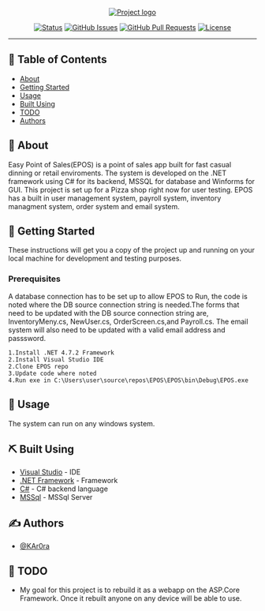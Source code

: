 <p align="center">
  <a href="" rel="noopener">
 <img src="https://i.imgur.com/WwNUEfe.png" alt="Project logo"></a>
</p>
<div align="center">

  [![Status](https://img.shields.io/badge/status-active-success.svg)]() 
  [![GitHub Issues](https://img.shields.io/github/issues/kylelobo/The-Documentation-Compendium.svg)](https://github.com/kylelobo/The-Documentation-Compendium/issues)
  [![GitHub Pull Requests](https://img.shields.io/github/issues-pr/kylelobo/The-Documentation-Compendium.svg)](https://github.com/kylelobo/The-Documentation-Compendium/pulls)
  [![License](https://img.shields.io/badge/license-MIT-blue.svg)](/LICENSE)

</div>

---

## 📝 Table of Contents
- [About](#about)
- [Getting Started](#getting_started)
- [Usage](#usage)
- [Built Using](#built_using)
- [TODO](#TODO)
- [Authors](#authors)

## 🧐 About <a name = "about"></a>
Easy Point of Sales(EPOS) is a point of sales app built for fast casual dinning or retail enviroments. The system is developed on the .NET framework using C# for its backend, MSSQL for database and Winforms for GUI. This project is set up for a Pizza shop right now for user testing. EPOS has a built in user management system, payroll system, inventory managment system, order system and email system. 

## 🏁 Getting Started <a name = "getting_started"></a>
These instructions will get you a copy of the project up and running on your local machine for development and testing purposes. 

### Prerequisites
A database connection has to be set up to allow EPOS to Run, the code is noted where the DB source connection string is needed.The forms that need to be updated with the DB source connection string are, InventoryMeny.cs, NewUser.cs, OrderScreen.cs,and Payroll.cs. The email system will also need to be updated with a valid email address and passsword. 

```
1.Install .NET 4.7.2 Framework
2.Install Visual Studio IDE
2.Clone EPOS repo
3.Update code where noted 
4.Run exe in C:\Users\user\source\repos\EPOS\EPOS\bin\Debug\EPOS.exe
```

## 🎈 Usage <a name="usage"></a>
The system can run on any windows system.

## ⛏️ Built Using <a name = "built_using"></a>
- [Visual Studio](https://visualstudio.microsoft.com/) - IDE
- [.NET Framework](https://dotnet.microsoft.com/download/dotnet-framework/net472) - Framework
- [C#](https://docs.microsoft.com/en-us/dotnet/csharp/) - C# backend language
- [MSSql](https://www.microsoft.com/en-us/sql-server/sql-server-2019) - MSSql Server


## ✍️ Authors <a name = "authors"></a>
- [@KAr0ra](https://github.com/KAr0ra)

##  🚧 TODO <a name = "TODO"></a>
- My goal for this project is to rebuild it as a webapp on the ASP.Core Framework. Once it rebuilt anyone on any device will be able to use. 
